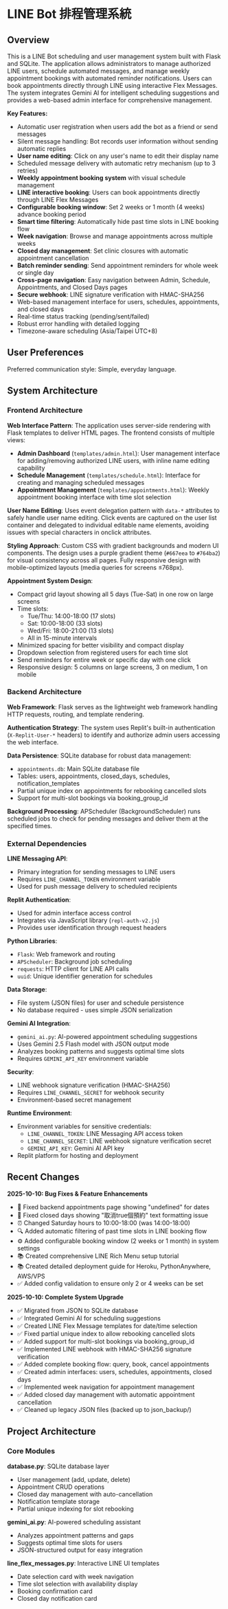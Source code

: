 # LINE Bot 排程管理系統

## Overview

This is a LINE Bot scheduling and user management system built with Flask and SQLite. The application allows administrators to manage authorized LINE users, schedule automated messages, and manage weekly appointment bookings with automated reminder notifications. Users can book appointments directly through LINE using interactive Flex Messages. The system integrates Gemini AI for intelligent scheduling suggestions and provides a web-based admin interface for comprehensive management.

**Key Features:**
- Automatic user registration when users add the bot as a friend or send messages
- Silent message handling: Bot records user information without sending automatic replies
- **User name editing**: Click on any user's name to edit their display name
- Scheduled message delivery with automatic retry mechanism (up to 3 retries)
- **Weekly appointment booking system** with visual schedule management
- **LINE interactive booking**: Users can book appointments directly through LINE Flex Messages
- **Configurable booking window**: Set 2 weeks or 1 month (4 weeks) advance booking period
- **Smart time filtering**: Automatically hide past time slots in LINE booking flow
- **Week navigation**: Browse and manage appointments across multiple weeks
- **Closed day management**: Set clinic closures with automatic appointment cancellation
- **Batch reminder sending**: Send appointment reminders for whole week or single day
- **Cross-page navigation**: Easy navigation between Admin, Schedule, Appointments, and Closed Days pages
- **Secure webhook**: LINE signature verification with HMAC-SHA256
- Web-based management interface for users, schedules, appointments, and closed days
- Real-time status tracking (pending/sent/failed)
- Robust error handling with detailed logging
- Timezone-aware scheduling (Asia/Taipei UTC+8)

## User Preferences

Preferred communication style: Simple, everyday language.

## System Architecture

### Frontend Architecture

**Web Interface Pattern**: The application uses server-side rendering with Flask templates to deliver HTML pages. The frontend consists of multiple views:

- **Admin Dashboard** (`templates/admin.html`): User management interface for adding/removing authorized LINE users, with inline name editing capability
- **Schedule Management** (`templates/schedule.html`): Interface for creating and managing scheduled messages
- **Appointment Management** (`templates/appointments.html`): Weekly appointment booking interface with time slot selection

**User Name Editing**: Uses event delegation pattern with `data-*` attributes to safely handle user name editing. Click events are captured on the user list container and delegated to individual editable name elements, avoiding issues with special characters in onclick attributes.

**Styling Approach**: Custom CSS with gradient backgrounds and modern UI components. The design uses a purple gradient theme (`#667eea` to `#764ba2`) for visual consistency across all pages. Fully responsive design with mobile-optimized layouts (media queries for screens ≤768px).

**Appointment System Design**:
- Compact grid layout showing all 5 days (Tue-Sat) in one row on large screens
- Time slots: 
  - Tue/Thu: 14:00-18:00 (17 slots)
  - Sat: 10:00-18:00 (33 slots) 
  - Wed/Fri: 18:00-21:00 (13 slots)
  - All in 15-minute intervals
- Minimized spacing for better visibility and compact display
- Dropdown selection from registered users for each time slot
- Send reminders for entire week or specific day with one click
- Responsive design: 5 columns on large screens, 3 on medium, 1 on mobile

### Backend Architecture

**Web Framework**: Flask serves as the lightweight web framework handling HTTP requests, routing, and template rendering.

**Authentication Strategy**: The system uses Replit's built-in authentication (`X-Replit-User-*` headers) to identify and authorize admin users accessing the web interface.

**Data Persistence**: SQLite database for robust data management:
- `appointments.db`: Main SQLite database file
- Tables: users, appointments, closed_days, schedules, notification_templates
- Partial unique index on appointments for rebooking cancelled slots
- Support for multi-slot bookings via booking_group_id

**Background Processing**: APScheduler (BackgroundScheduler) runs scheduled jobs to check for pending messages and deliver them at the specified times.

### External Dependencies

**LINE Messaging API**: 
- Primary integration for sending messages to LINE users
- Requires `LINE_CHANNEL_TOKEN` environment variable
- Used for push message delivery to scheduled recipients

**Replit Authentication**:
- Used for admin interface access control
- Integrates via JavaScript library (`repl-auth-v2.js`)
- Provides user identification through request headers

**Python Libraries**:
- `Flask`: Web framework and routing
- `APScheduler`: Background job scheduling
- `requests`: HTTP client for LINE API calls
- `uuid`: Unique identifier generation for schedules

**Data Storage**:
- File system (JSON files) for user and schedule persistence
- No database required - uses simple JSON serialization

**Gemini AI Integration**:
- `gemini_ai.py`: AI-powered appointment scheduling suggestions
- Uses Gemini 2.5 Flash model with JSON output mode
- Analyzes booking patterns and suggests optimal time slots
- Requires `GEMINI_API_KEY` environment variable

**Security**:
- LINE webhook signature verification (HMAC-SHA256)
- Requires `LINE_CHANNEL_SECRET` for webhook security
- Environment-based secret management

**Runtime Environment**:
- Environment variables for sensitive credentials:
  - `LINE_CHANNEL_TOKEN`: LINE Messaging API access token
  - `LINE_CHANNEL_SECRET`: LINE webhook signature verification secret
  - `GEMINI_API_KEY`: Gemini AI API key
- Replit platform for hosting and deployment

## Recent Changes

**2025-10-10: Bug Fixes & Feature Enhancements**
- 🐛 Fixed backend appointments page showing "undefined" for dates
- 🐛 Fixed closed days showing "取消true個預約" text formatting issue
- ⏰ Changed Saturday hours to 10:00-18:00 (was 14:00-18:00)
- 🔍 Added automatic filtering of past time slots in LINE booking flow
- ⚙️ Added configurable booking window (2 weeks or 1 month) in system settings
- 📚 Created comprehensive LINE Rich Menu setup tutorial
- 📚 Created detailed deployment guide for Heroku, PythonAnywhere, AWS/VPS
- ✅ Added config validation to ensure only 2 or 4 weeks can be set

**2025-10-10: Complete System Upgrade**
- ✅ Migrated from JSON to SQLite database
- ✅ Integrated Gemini AI for scheduling suggestions
- ✅ Created LINE Flex Message templates for date/time selection
- ✅ Fixed partial unique index to allow rebooking cancelled slots
- ✅ Added support for multi-slot bookings via booking_group_id
- ✅ Implemented LINE webhook with HMAC-SHA256 signature verification
- ✅ Added complete booking flow: query, book, cancel appointments
- ✅ Created admin interfaces: users, schedules, appointments, closed days
- ✅ Implemented week navigation for appointment management
- ✅ Added closed day management with automatic appointment cancellation
- ✅ Cleaned up legacy JSON files (backed up to json_backup/)

## Project Architecture

### Core Modules

**database.py**: SQLite database layer
- User management (add, update, delete)
- Appointment CRUD operations
- Closed day management with auto-cancellation
- Notification template storage
- Partial unique indexing for slot rebooking

**gemini_ai.py**: AI-powered scheduling assistant
- Analyzes appointment patterns and gaps
- Suggests optimal time slots for users
- JSON-structured output for easy integration

**line_flex_messages.py**: Interactive LINE UI templates
- Date selection card with week navigation
- Time slot selection with availability display
- Booking confirmation card
- Closed day notification card